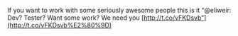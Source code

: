 <!--
id: 3498179761
link: http://kevinisom.info/post/3498179761/if-you-want-to-work-with-some-seriously-awesome
slug: if-you-want-to-work-with-some-seriously-awesome
date: Fri Feb 25 2011 22:56:49 GMT+1300 (NZDT)
raw: {"blog_name":"kevinisom","id":3498179761,"post_url":"http://kevinisom.info/post/3498179761/if-you-want-to-work-with-some-seriously-awesome","slug":"if-you-want-to-work-with-some-seriously-awesome","type":"text","date":"2011-02-25 09:56:49 GMT","timestamp":1298627809,"state":"published","format":"html","reblog_key":"4E41b99e","tags":[],"short_url":"http://tmblr.co/Zw68Yy3GWVon","highlighted":[],"feed_item":"http://twitter.com/kev_nz/statuses/40968259545214976","from_feed_id":"650289","note_count":0,"title":null,"body":"<p>If you want to work with some seriously awesome people this is it “@eliweir: Dev? Tester? Want some work? We need you <a href=\"http://t.co/vFKDsvb%E2%80%9D\" target=\"_blank\">http://t.co/vFKDsvb”</a></p>"}
publish: 2011-02-025
tags: 
title: null
-->


If you want to work with some seriously awesome people this is it
“@eliweir: Dev? Tester? Want some work? We need you
[http://t.co/vFKDsvb”](http://t.co/vFKDsvb%E2%80%9D)


